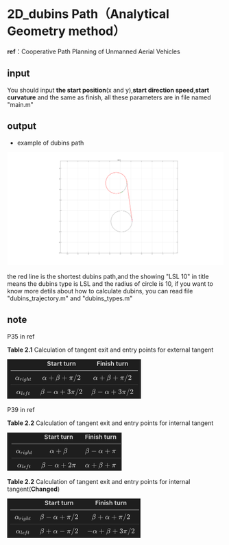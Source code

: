 # 2D_dubins Path（Analytical Geometry method）
**ref**：Cooperative Path Planning of Unmanned Aerial Vehicles

## input

You should input **the start position**(x and y),**start direction speed**,**start curvature** and the same as finish, all these parameters are in file named "main.m"

## output

* example of dubins path

![](images/example_dubins.png?raw=true)

the red line is the shortest dubins path,and the showing "LSL 10" in title means the dubins type is LSL and the radius of circle is 10, if you want to know more detils about how to calculate dubins, you can read file "dubins_trajectory.m" and  "dubins_types.m" 

## note

P35 in ref

**Table 2.1** Calculation of tangent exit and entry points for external tangent

![](images/Calculation_of_tangent_exit_and_entry_points_for_external_tangent.png?raw=true)

P39 in ref

**Table 2.2** Calculation of tangent exit and entry points for internal tangent

![](images/Calculation_of_tangent_exit_and_entry_points_for_internal_tangent.png?raw=true)

**Table 2.2** Calculation of tangent exit and entry points for internal tangent(**Changed**)

![](images/Calculation_of_tangent_exit_and_entry_points_for_internal_tangent(Changed).png?raw_true)
